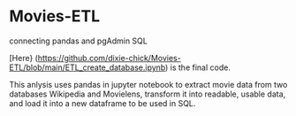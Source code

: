 # Movies-ETL
connecting pandas and pgAdmin SQL

[Here} (https://github.com/dixie-chick/Movies-ETL/blob/main/ETL_create_database.ipynb) is the final code.

This anlysis uses pandas in jupyter notebook to extract movie data from two databases Wikipedia and Movielens, transform it into readable, usable data, and load it into a new dataframe to be used in SQL.
